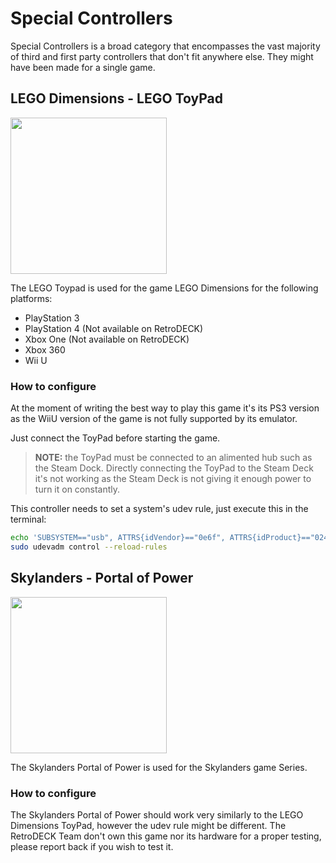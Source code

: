 # Special Controllers

Special Controllers is a broad category that encompasses the vast majority of third and first party controllers that don't fit anywhere else.
They might have been made for a single game.

## LEGO Dimensions - LEGO ToyPad

<img src="../../wiki_images/controllers/lego-toypad.jpg" width="250">

The LEGO Toypad is used for the game LEGO Dimensions for the following platforms:

- PlayStation 3
- PlayStation 4 (Not available on RetroDECK)
- Xbox One (Not available on RetroDECK)
- Xbox 360
- Wii U

### How to configure
At the moment of writing the best way to play this game it's its PS3 version as the WiiU version of the game is not fully supported by its emulator.

Just connect the ToyPad before starting the game.

> **NOTE:** the ToyPad must be connected to an alimented hub such as the Steam Dock. Directly connecting the ToyPad to the Steam Deck it's not working as the Steam Deck is not giving it enough power to turn it on constantly.

This controller needs to set a system's udev rule, just execute this in the terminal:
```bash
echo 'SUBSYSTEM=="usb", ATTRS{idVendor}=="0e6f", ATTRS{idProduct}=="0241", MODE="0666"' | sudo tee -a /etc/udev/rules.d/71-toypad.rules > /dev/null
sudo udevadm control --reload-rules
```

## Skylanders - Portal of Power

<img src="../../wiki_images/controllers/skylanders-portal.jpg" width="250">

The Skylanders Portal of Power is used for the Skylanders game Series.

### How to configure
The Skylanders Portal of Power should work very similarly to the LEGO Dimensions ToyPad, however the udev rule might be different.
The RetroDECK Team don't own this game nor its hardware for a proper testing, please report back if you wish to test it.
